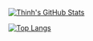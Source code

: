 [![Thinh's GitHub Stats](https://github-readme-stats.vercel.app/api?username=lethinh73&show_icons=true)](https://github.com/lethinh73)

[![Top Langs](https://github-readme-stats.vercel.app/api/top-langs/?username=lethinh73)](https://github.com/lethinh73)
